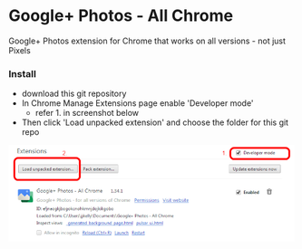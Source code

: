 Google+ Photos - All Chrome
==================

Google+ Photos extension for Chrome that works on all versions - not just Pixels

### Install

* download this git repository
* In Chrome Manage Extensions page enable 'Developer mode'
  * refer 1. in screenshot below
* Then click 'Load unpacked extension' and choose the folder for this git repo

![](install.png)




